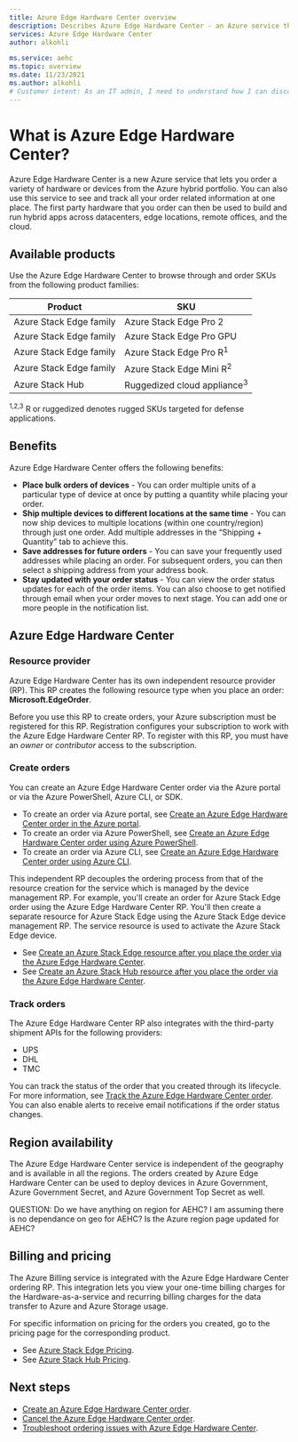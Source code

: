 ```yaml
---
title: Azure Edge Hardware Center overview  
description: Describes Azure Edge Hardware Center - an Azure service that lets you order all Azure hardware and manage and track those orders
services: Azure Edge Hardware Center
author: alkohli

ms.service: aehc
ms.topic: overview
ms.date: 11/23/2021
ms.author: alkohli
# Customer intent: As an IT admin, I need to understand how I can discover and order all first party Azure hardware and manage and track those orders.
---
```


# What is Azure Edge Hardware Center?

Azure Edge Hardware Center is a new Azure service that lets you order a variety of hardware or devices from the Azure hybrid portfolio. You can also use this service to see and track all your order related information at one place. The first party hardware that you order can then be used to build and run hybrid apps across datacenters, edge locations, remote offices, and the cloud.

## Available products

Use the Azure Edge Hardware Center to browse through and order SKUs from the following product families:  

|Product  |SKU  |
|---------|---------|
| Azure Stack Edge family |Azure Stack Edge Pro 2     |  
| Azure Stack Edge family |Azure Stack Edge Pro GPU   | 
| Azure Stack Edge family |Azure Stack Edge Pro R<sup>1</sup>     |      
| Azure Stack Edge family |Azure Stack Edge Mini R<sup>2</sup>    |      
| Azure Stack Hub         |Ruggedized cloud appliance<sup>3</sup> |

<sup>1,2,3</sup> R or ruggedized denotes rugged SKUs targeted for defense applications.

## Benefits

Azure Edge Hardware Center offers the following benefits:

- **Place bulk orders of devices** - You can order multiple units of a particular type of device at once by putting a quantity while placing your order.
- **Ship multiple devices to different locations at the same time** - You can now ship devices to multiple locations (within one country/region) through just one order. Add multiple addresses in the “Shipping + Quantity” tab to achieve this.
- **Save addresses for future orders** - You can save your frequently used addresses while placing an order. For subsequent orders, you can then select a shipping address from your address book.
- **Stay updated with your order status** - You can view the order status updates for each of the order items. You can also choose to get notified through email when your order moves to next stage. You can add one or more people in the notification list.

## Azure Edge Hardware Center 

### Resource provider

Azure Edge Hardware Center has its own independent resource provider (RP). This RP creates the following resource type when you place an order: **Microsoft.EdgeOrder**.  

Before you use this RP to create orders, your Azure subscription must be registered for this RP. Registration configures your subscription to work with the Azure Edge Hardware Center RP. To register with this RP, you must have an *owner* or *contributor* access to the subscription.

### Create orders

You can create an Azure Edge Hardware Center order via the Azure portal or via the Azure PowerShell, Azure CLI, or SDK. 

- To create an order via Azure portal, see [Create an Azure Edge Hardware Center order in the Azure portal]().  
- To create an order via Azure PowerShell, see [Create an Azure Edge Hardware Center order using Azure PowerShell]().
- To create an order via Azure CLI, see [Create an Azure Edge Hardware Center order using Azure CLI](). 

This independent RP decouples the ordering process from that of the resource creation for the service which is managed by the device management RP. For example, you'll create an order for Azure Stack Edge order using the Azure Edge Hardware Center RP. You'll then create a separate resource for Azure Stack Edge using the Azure Stack Edge device management RP. The service resource is used to activate the Azure Stack Edge device.

- See [Create an Azure Stack Edge resource after you place the order via the Azure Edge Hardware Center]().
- See [Create an Azure Stack Hub resource after you place the order via the Azure Edge Hardware Center]().

### Track orders

The Azure Edge Hardware Center RP also integrates with the third-party shipment APIs for the following providers:
- UPS
- DHL
- TMC

You can track the status of the order that you created through its lifecycle.
For more information, see [Track the Azure Edge Hardware Center order](). You can also enable alerts to receive email notifications if the order status changes.


## Region availability

The Azure Edge Hardware Center service is independent of the geography and is available in all the regions. The orders created by Azure Edge Hardware Center can be used to deploy devices in Azure Government, Azure Government Secret, and Azure Government Top Secret as well.

QUESTION: Do we have anything on region for AEHC? I am assuming there is no dependance on geo for AEHC? Is the Azure region page updated for AEHC?

<!--For more information on region availability, go to [Azure products available by region](https://azure.microsoft.com/global-infrastructure/services/?products=databox&regions=all).--> 


## Billing and pricing

The Azure Billing service is integrated with the Azure Edge Hardware Center ordering RP. This integration lets you view your one-time billing charges for the Hardware-as-a-service and recurring billing charges for the data transfer to Azure and Azure Storage usage. 

For specific information on pricing for the orders you created, go to the pricing page for the corresponding product.

- See [Azure Stack Edge Pricing]().
- See [Azure Stack Hub Pricing]().


## Next steps

- [Create an Azure Edge Hardware Center order]().
- [Cancel the Azure Edge Hardware Center order]().
- [Troubleshoot ordering issues with Azure Edge Hardware Center]().